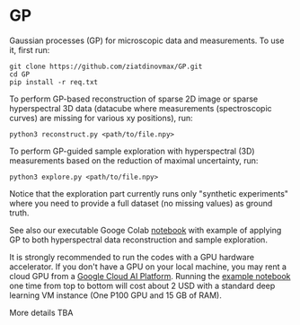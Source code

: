# GP
Gaussian processes (GP) for microscopic data and measurements. To use it, first run:

```
git clone https://github.com/ziatdinovmax/GP.git
cd GP
pip install -r req.txt
```

To perform GP-based reconstruction of sparse 2D image or sparse hyperspectral 3D data (datacube where measurements (spectroscopic curves) are missing for various xy positions), run:
```
python3 reconstruct.py <path/to/file.npy>
```

To perform GP-guided sample exploration with hyperspectral (3D) measurements based on the reduction of maximal uncertainty, run: 
```
python3 explore.py <path/to/file.npy>
```
Notice that the exploration part currently runs only "synthetic experiments" where you need to provide a full dataset (no missing values) as ground truth.

See also our executable Googe Colab [notebook](https://colab.research.google.com/github/ziatdinovmax/GP/blob/master/notebooks/GP_BEPFM.ipynb) with example of applying GP to both hyperspectral data reconstruction and sample exploration.

It is strongly recommended to run the codes with a GPU hardware accelerator. If you don't have a GPU on your local machine, you may rent a cloud GPU from a [Google Cloud AI Platform](https://cloud.google.com/ai-platform/). Running the [example notebook](https://colab.research.google.com/github/ziatdinovmax/GP/blob/master/notebooks/GP_BEPFM.ipynb) one time from top to bottom will cost about 2 USD with a standard deep learning VM instance (One P100 GPU and 15 GB of RAM).

More details TBA
